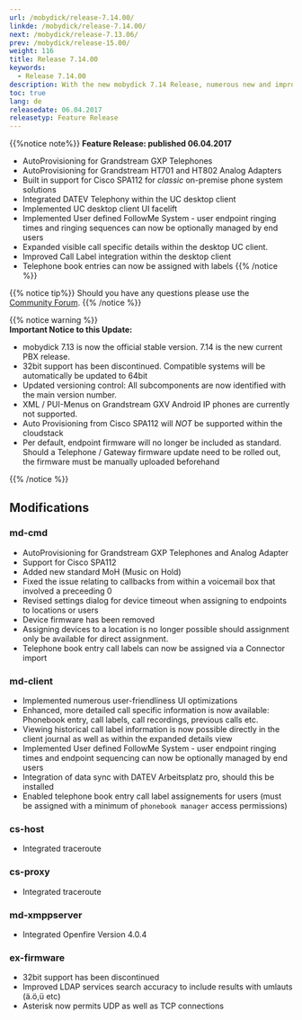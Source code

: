 ```yaml
---
url: /mobydick/release-7.14.00/
linkde: /mobydick/release-7.14.00/
next: /mobydick/release-7.13.06/
prev: /mobydick/release-15.00/
weight: 116
title: Release 7.14.00
keywords:
  - Release 7.14.00
description: With the new mobydick 7.14 Release, numerous new and improved functions are now available.
toc: true
lang: de
releasedate: 06.04.2017
releasetyp: Feature Release
---
```



{{%notice note%}}
**Feature Release: published 06.04.2017**  
- AutoProvisioning for Grandstream GXP Telephones  
- AutoProvisioning for Grandstream HT701 and HT802 Analog Adapters  
- Built in support for Cisco SPA112 for *classic* on-premise phone system solutions  
- Integrated DATEV Telephony within the UC desktop client  
- Implemented UC desktop client UI facelift
- Implemented User defined FollowMe System - user endpoint ringing times and ringing sequences can now be optionally managed by end users  
- Expanded visible call specific details within the desktop UC client.
- Improved Call Label integration within the desktop client  
- Telephone book entries can now be assigned with labels
{{% /notice %}}

{{% notice tip%}}
Should you have any questions please use the [Community Forum](http://community.pascom.net/forum.php?langid=6 "Visit our Forum").
{{% /notice %}}

{{% notice warning %}}  
**Important Notice to this Update:**  
- mobydick 7.13 is now the official stable version. 7.14 is the new current PBX release.  
- 32bit support has been discontinued. Compatible systems will be automatically be updated to 64bit  
- Updated versioning control: All subcomponents are now identified with the main version number. 
- XML / PUI-Menus on Grandstream GXV Android IP phones are currently not supported.  
- Auto Provisioning from Cisco SPA112 will *NOT* be supported within the cloudstack  
- Per default, endpoint firmware will no longer be included as standard. Should a Telephone / Gateway firmware update need to be rolled out, the firmware must be manually uploaded beforehand

{{% /notice %}}

## Modifications

### md-cmd

* AutoProvisioning for Grandstream GXP Telephones and Analog Adapter
* Support for Cisco SPA112
* Added new standard MoH (Music on Hold)
* Fixed the issue relating to callbacks from within a voicemail box that involved a preceeding 0
* Revised settings dialog for device timeout when assigning to endpoints to locations or users
* Device firmware has been removed
* Assigning devices to a location is no longer possible should assignment only be available for direct assignment.
* Telephone book entry call labels can now be assigned via a Connector import


### md-client

* Implemented numerous user-friendliness UI optimizations
* Enhanced, more detailed call specific information is now available: Phonebook entry, call labels, call recordings, previous calls etc.
* Viewing historical call label information is now possible directly in the client journal as well as within the expanded details view
* Implemented User defined FollowMe System - user endpoint ringing times and endpoint sequencing can now be optionally managed by end users
* Integration of data sync with DATEV Arbeitsplatz pro, should this be installed
* Enabled telephone book entry call label assignements for users (must be assigned with a minimum of `phonebook manager` access permissions)

### cs-host
* Integrated traceroute 

### cs-proxy
* Integrated traceroute

### md-xmppserver
* Integrated Openfire Version 4.0.4

### ex-firmware

* 32bit support has been discontinued
* Improved LDAP services search accuracy to include results with umlauts (ä.ö,ü etc) 
* Asterisk now permits UDP as well as TCP connections